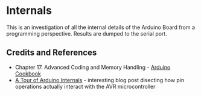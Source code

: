 # Internals

This is an investigation of all the internal details of the Arduino Board from a programming perspective.
Results are dumped to the serial port.

## Credits and References

* Chapter 17. Advanced Coding and Memory Handling - [Arduino Cookbook](http://www.amazon.com/gp/product/1449313876/ref=as_li_tl?ie=UTF8&camp=1789&creative=390957&creativeASIN=1449313876&linkCode=as2&tag=itsaprli-20&linkId=5F6YF3D5RCEZYXUU)
* [A Tour of Arduino Internals](http://urbanhonking.com/ideasfordozens/2009/05/18/an_tour_of_the_arduino_interna/) - interesting blog post disecting how pin operations actually interact with the AVR microcontroller
